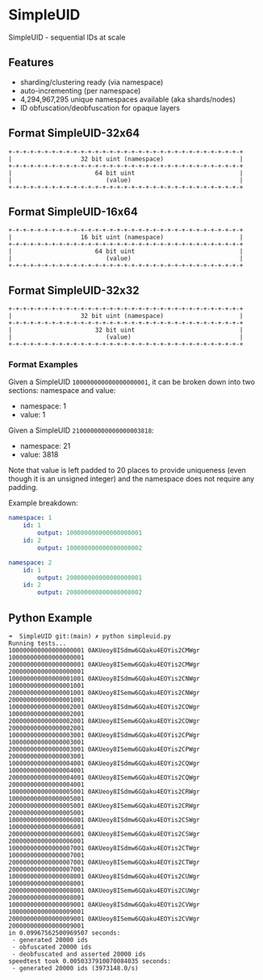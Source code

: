 # SimpleUID
SimpleUID - sequential IDs at scale

## Features
- sharding/clustering ready (via namespace)
- auto-incrementing (per namespace)
- 4,294,967,295 unique namespaces available (aka shards/nodes)
- ID obfuscation/deobfuscation for opaque layers

    
## Format SimpleUID-32x64
    +-+-+-+-+-+-+-+-+-+-+-+-+-+-+-+-+-+-+-+-+-+-+-+-+-+-+-+-+-+-+-+-+
    |                   32 bit uint (namespace)                     |
    +-+-+-+-+-+-+-+-+-+-+-+-+-+-+-+-+-+-+-+-+-+-+-+-+-+-+-+-+-+-+-+-+
    |                       64 bit uint                             |
    |                          (value)                              |
    +-+-+-+-+-+-+-+-+-+-+-+-+-+-+-+-+-+-+-+-+-+-+-+-+-+-+-+-+-+-+-+-+

## Format SimpleUID-16x64
    +-+-+-+-+-+-+-+-+-+-+-+-+-+-+-+-+-+-+-+-+-+-+-+-+-+-+-+-+-+-+-+-+
    |                   16 bit uint (namespace)                     |
    +-+-+-+-+-+-+-+-+-+-+-+-+-+-+-+-+-+-+-+-+-+-+-+-+-+-+-+-+-+-+-+-+
    |                       64 bit uint                             |
    |                          (value)                              |
    +-+-+-+-+-+-+-+-+-+-+-+-+-+-+-+-+-+-+-+-+-+-+-+-+-+-+-+-+-+-+-+-+

## Format SimpleUID-32x32
    +-+-+-+-+-+-+-+-+-+-+-+-+-+-+-+-+-+-+-+-+-+-+-+-+-+-+-+-+-+-+-+-+
    |                   32 bit uint (namespace)                     |
    +-+-+-+-+-+-+-+-+-+-+-+-+-+-+-+-+-+-+-+-+-+-+-+-+-+-+-+-+-+-+-+-+
    |                       32 bit uint                             |
    |                          (value)                              |
    +-+-+-+-+-+-+-+-+-+-+-+-+-+-+-+-+-+-+-+-+-+-+-+-+-+-+-+-+-+-+-+-+

### Format Examples

Given a SimpleUID `100000000000000000001`, it can be broken down into two sections: namespace and value:
- namespace: 1
- value: 1

Given a SimpleUID `2100000000000000003818`:
- namespace: 21
- value: 3818 

Note that value is left padded to 20 places to provide uniqueness (even though it is an unsigned integer) and the namespace does not require any padding.

Example breakdown:
```yaml
namespace: 1
    id: 1
        output: 100000000000000000001
    id: 2
        output: 100000000000000000002

namespace: 2
    id: 1
        output: 200000000000000000001
    id: 2
        output: 200000000000000000002
```


## Python Example
```
➜  SimpleUID git:(main) ✗ python simpleuid.py
Running tests...
100000000000000000001 0AKUeoy8ISdmw6GQaku4EOYis2CMWgr 100000000000000000001
200000000000000000001 0AKUeoy8ISemw6GQaku4EOYis2CMWgr 200000000000000000001
100000000000000001001 0AKUeoy8ISdmw6GQaku4EOYis2CNWgr 100000000000000001001
200000000000000001001 0AKUeoy8ISemw6GQaku4EOYis2CNWgr 200000000000000001001
100000000000000002001 0AKUeoy8ISdmw6GQaku4EOYis2COWgr 100000000000000002001
200000000000000002001 0AKUeoy8ISemw6GQaku4EOYis2COWgr 200000000000000002001
100000000000000003001 0AKUeoy8ISdmw6GQaku4EOYis2CPWgr 100000000000000003001
200000000000000003001 0AKUeoy8ISemw6GQaku4EOYis2CPWgr 200000000000000003001
100000000000000004001 0AKUeoy8ISdmw6GQaku4EOYis2CQWgr 100000000000000004001
200000000000000004001 0AKUeoy8ISemw6GQaku4EOYis2CQWgr 200000000000000004001
100000000000000005001 0AKUeoy8ISdmw6GQaku4EOYis2CRWgr 100000000000000005001
200000000000000005001 0AKUeoy8ISemw6GQaku4EOYis2CRWgr 200000000000000005001
100000000000000006001 0AKUeoy8ISdmw6GQaku4EOYis2CSWgr 100000000000000006001
200000000000000006001 0AKUeoy8ISemw6GQaku4EOYis2CSWgr 200000000000000006001
100000000000000007001 0AKUeoy8ISdmw6GQaku4EOYis2CTWgr 100000000000000007001
200000000000000007001 0AKUeoy8ISemw6GQaku4EOYis2CTWgr 200000000000000007001
100000000000000008001 0AKUeoy8ISdmw6GQaku4EOYis2CUWgr 100000000000000008001
200000000000000008001 0AKUeoy8ISemw6GQaku4EOYis2CUWgr 200000000000000008001
100000000000000009001 0AKUeoy8ISdmw6GQaku4EOYis2CVWgr 100000000000000009001
200000000000000009001 0AKUeoy8ISemw6GQaku4EOYis2CVWgr 200000000000000009001
in 0.09967562500969507 seconds:
 - generated 20000 ids
 - obfuscated 20000 ids
 - deobfuscated and asserted 20000 ids
speedtest took 0.0050337910070084035 seconds:
 - generated 20000 ids (3973148.0/s)

```
